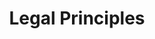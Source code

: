 ---
title: "Legal Principles"
lang: "English"
year: "2020"
links: ['xp0dKDD2_pA']
slides: ""
authors: ['Jessica Musulin']
tags: ['Justice System']
layout: "workshop"
categories: ["workshops"]
---